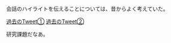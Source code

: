 会話のハイライトを伝えることについては、昔からよく考えていた。

[過去のTweet①](https://twitter.com/hnymht/status/1147164966748708864?t=Messu-THcUop2qdnADbMvg&s=19)
[過去のTweet②](https://twitter.com/hnymht/status/1035755608920735745?t=l5nRmxk0QMQHavggIyjRqQ&s=19)

研究課題だなあ。